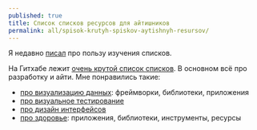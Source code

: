 ```yaml
---
published: true
title: Список списков ресурсов для айтишников
permalink: all/spisok-krutyh-spiskov-aytishnyh-resursov/
---
```


Я недавно [писал](http://dianov.org/all/spisok-spiskov-resursov-o-vizualizacii-dannyh/) про пользу изучения списков. 

На Гитхабе лежит [очень крутой список списков](https://github.com/sindresorhus/awesome). В основном всё про разработку и айти. Мне понравились такие:
- [про визуализацию данных](https://github.com/fasouto/awesome-dataviz): фреймворки, библиотеки, приложения
- [про визуальное тестирование](https://github.com/mojoaxel/awesome-regression-testing)
- [про дизайн интерфейсов](https://github.com/nicolesaidy/awesome-web-design#productivity)
- [про здоровье](https://github.com/kakoni/awesome-healthcare): приложения, библиотеки, инструменты, ресурсы
